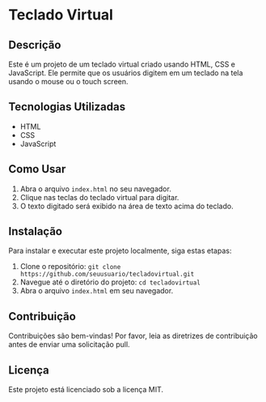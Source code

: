 # Teclado Virtual

## Descrição
Este é um projeto de um teclado virtual criado usando HTML, CSS e JavaScript. Ele permite que os usuários digitem em um teclado na tela usando o mouse ou o touch screen.

## Tecnologias Utilizadas
- HTML
- CSS
- JavaScript

## Como Usar
1. Abra o arquivo `index.html` no seu navegador.
2. Clique nas teclas do teclado virtual para digitar.
3. O texto digitado será exibido na área de texto acima do teclado.

## Instalação
Para instalar e executar este projeto localmente, siga estas etapas:

1. Clone o repositório: `git clone https://github.com/seuusuario/tecladovirtual.git`
2. Navegue até o diretório do projeto: `cd tecladovirtual`
3. Abra o arquivo `index.html` em seu navegador.

## Contribuição
Contribuições são bem-vindas! Por favor, leia as diretrizes de contribuição antes de enviar uma solicitação pull.

## Licença
Este projeto está licenciado sob a licença MIT.
